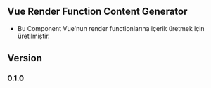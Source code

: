 ## Vue Render Function Content Generator

- Bu Component Vue'nun render functionlarına içerik üretmek için üretilmiştir.

## Version

  ### 0.1.0